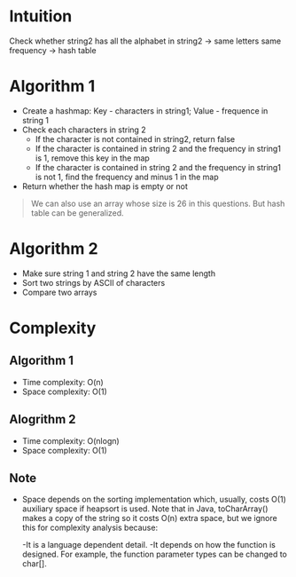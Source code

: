 # Intuition
Check whether string2 has all the alphabet in string2 -> same letters same frequency -> hash table
# Algorithm 1
- Create a hashmap: Key - characters in string1; Value - frequence in string 1
- Check each characters in string 2
  - If the character is not contained in string2, return false
  - If the character is contained in string 2 and the frequency in string1 is 1, remove this key in the map
  - If the character is contained in string 2 and the frequency in string1 is not 1, find the frequency and minus 1 in the map
- Return whether the hash map is empty or not
> We can also use an array whose size is 26 in this questions. But hash table can be generalized.
# Algorithm 2
- Make sure string 1 and string 2 have the same length
- Sort two strings by ASCII of characters
- Compare two arrays
# Complexity
## Algorithm 1
- Time complexity: O(n)
- Space complexity: O(1)
## Alogrithm 2
- Time complexity: O(nlogn)
- Space complexity: O(1)
## Note
- Space depends on the sorting implementation which, usually, costs O(1) auxiliary space if heapsort is used. Note that in Java, toCharArray() makes a copy of the string so it costs O(n) extra space, but we ignore this for complexity analysis because:

  -It is a language dependent detail.
  -It depends on how the function is designed. For example, the function parameter types can be changed to char[].
